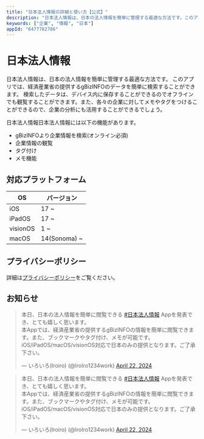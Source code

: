 ```yaml
---
title: "日本法人情報の詳細と使い方【公式】"
description: "日本法人情報は、日本の法人情報を簡単に管理する最適な方法です。このアプリでは、経済産業省の提供するgBizINFOのデータを簡単に検索することができます。"
keywords: ["企業", "情報", "日本"]
appId: "6477782786"
---
```


# 日本法人情報

日本法人情報は、日本の法人情報を簡単に管理する最適な方法です。 このアプリでは、経済産業省の提供するgBizINFOのデータを簡単に検索することができます。 検索したデータは、デバイス内に保存することができるのでオフラインでも観覧することができます。また、各々の企業に対してメモやタグをつけることができるので、企業の分析にも活用することができるでしょう。

日本法人情報日本法人情報には以下の機能があります。

- gBizINFOより企業情報を検索(オンライン必須)
- 企業情報の観覧
- タグ付け
- メモ機能

## 対応プラットフォーム
| OS | バージョン |
| ---- | ---- |
| iOS | 17 ~ |
| iPadOS | 17 ~ |
| visionOS | 1 ~ |
| macOS | 14(Sonoma) ~ |

## プライバシーポリシー
詳細は[プライバシーポリシー](/privacy)をご覧ください。

## お知らせ
<div class="isLightMode">
    <blockquote class="twitter-tweet" data-lang="en" data-theme="light">
        <p lang="ja" dir="ltr">本日、日本の法人情報を簡単に閲覧できる <a
                href="https://twitter.com/hashtag/%E6%97%A5%E6%9C%AC%E6%B3%95%E4%BA%BA%E6%83%85%E5%A0%B1?src=hash&amp;ref_src=twsrc%5Etfw">#日本法人情報</a>
            Appを発表でき、とても嬉しく思います。<br>本Appでは、経済産業省の提供するgBizINFOの情報を簡単に閲覧できます。また、ブックマークやタグ付け、メモが可能です。iOS/iPadOS/macOS/visionOS対応で日本のみの提供となります。ご了承下さい。
        </p>&mdash; いろいろ(Iroiro) (@IroIro1234work) <a
            href="https://twitter.com/IroIro1234work/status/1782538351624778109?ref_src=twsrc%5Etfw">April
            22, 2024</a>
    </blockquote>
</div>
<div class="isDarkMode">
    <blockquote class="twitter-tweet" data-lang="en" data-theme="dark">
        <p lang="ja" dir="ltr">本日、日本の法人情報を簡単に閲覧できる <a
                href="https://twitter.com/hashtag/%E6%97%A5%E6%9C%AC%E6%B3%95%E4%BA%BA%E6%83%85%E5%A0%B1?src=hash&amp;ref_src=twsrc%5Etfw">#日本法人情報</a>
            Appを発表でき、とても嬉しく思います。<br>本Appでは、経済産業省の提供するgBizINFOの情報を簡単に閲覧できます。また、ブックマークやタグ付け、メモが可能です。iOS/iPadOS/macOS/visionOS対応で日本のみの提供となります。ご了承下さい。
        </p>&mdash; いろいろ(Iroiro) (@IroIro1234work) <a
            href="https://twitter.com/IroIro1234work/status/1782538351624778109?ref_src=twsrc%5Etfw">April
            22, 2024</a>
    </blockquote>
</div>